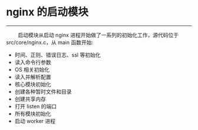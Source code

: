 # nginx 的启动模块
***

&emsp;&emsp;
启动模块从启动 nginx 进程开始做了一系列的初始化工作，源代码位于 src/core/nginx.c，从 main 函数开始:

+ 时间、正则、错误日志、ssl 等初始化
+ 读入命令行参数
+ OS 相关初始化
+ 读入并解析配置
+ 核心模块初始化
+ 创建各种暂时文件和目录
+ 创建共享内存
+ 打开 listen 的端口
+ 所有模块初始化
+ 启动 worker 进程